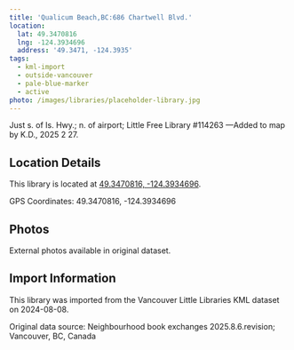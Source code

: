 ```yaml
---
title: 'Qualicum Beach,BC:686 Chartwell Blvd.'
location:
  lat: 49.3470816
  lng: -124.3934696
  address: '49.3471, -124.3935'
tags:
  - kml-import
  - outside-vancouver
  - pale-blue-marker
  - active
photo: /images/libraries/placeholder-library.jpg
---
```

Just s. of Is. Hwy.; n. of airport; Little Free Library #114263
—Added to map by K.D., 2025 2 27.

## Location Details

This library is located at [49.3470816, -124.3934696](https://www.google.com/maps?q=49.3470816,-124.3934696).

GPS Coordinates: 49.3470816, -124.3934696

## Photos

External photos available in original dataset.

## Import Information

This library was imported from the Vancouver Little Libraries KML dataset on 2024-08-08.

Original data source: Neighbourhood book exchanges 2025.8.6.revision; Vancouver, BC, Canada
